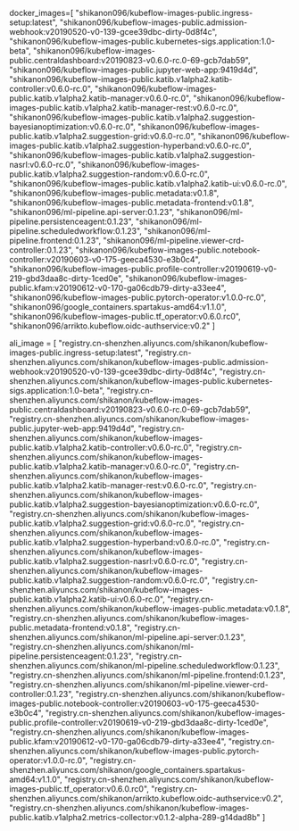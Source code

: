 
docker_images=[
"shikanon096/kubeflow-images-public.ingress-setup:latest",
"shikanon096/kubeflow-images-public.admission-webhook:v20190520-v0-139-gcee39dbc-dirty-0d8f4c",
"shikanon096/kubeflow-images-public.kubernetes-sigs.application:1.0-beta",
"shikanon096/kubeflow-images-public.centraldashboard:v20190823-v0.6.0-rc.0-69-gcb7dab59",
"shikanon096/kubeflow-images-public.jupyter-web-app:9419d4d",
"shikanon096/kubeflow-images-public.katib.v1alpha2.katib-controller:v0.6.0-rc.0",
"shikanon096/kubeflow-images-public.katib.v1alpha2.katib-manager:v0.6.0-rc.0",
"shikanon096/kubeflow-images-public.katib.v1alpha2.katib-manager-rest:v0.6.0-rc.0",
"shikanon096/kubeflow-images-public.katib.v1alpha2.suggestion-bayesianoptimization:v0.6.0-rc.0",
"shikanon096/kubeflow-images-public.katib.v1alpha2.suggestion-grid:v0.6.0-rc.0",
"shikanon096/kubeflow-images-public.katib.v1alpha2.suggestion-hyperband:v0.6.0-rc.0",
"shikanon096/kubeflow-images-public.katib.v1alpha2.suggestion-nasrl:v0.6.0-rc.0",
"shikanon096/kubeflow-images-public.katib.v1alpha2.suggestion-random:v0.6.0-rc.0",
"shikanon096/kubeflow-images-public.katib.v1alpha2.katib-ui:v0.6.0-rc.0",
"shikanon096/kubeflow-images-public.metadata:v0.1.8",
"shikanon096/kubeflow-images-public.metadata-frontend:v0.1.8",
"shikanon096/ml-pipeline.api-server:0.1.23",
"shikanon096/ml-pipeline.persistenceagent:0.1.23",
"shikanon096/ml-pipeline.scheduledworkflow:0.1.23",
"shikanon096/ml-pipeline.frontend:0.1.23",
"shikanon096/ml-pipeline.viewer-crd-controller:0.1.23",
"shikanon096/kubeflow-images-public.notebook-controller:v20190603-v0-175-geeca4530-e3b0c4",
"shikanon096/kubeflow-images-public.profile-controller:v20190619-v0-219-gbd3daa8c-dirty-1ced0e",
"shikanon096/kubeflow-images-public.kfam:v20190612-v0-170-ga06cdb79-dirty-a33ee4",
"shikanon096/kubeflow-images-public.pytorch-operator:v1.0.0-rc.0",
"shikanon096/google_containers.spartakus-amd64:v1.1.0",
"shikanon096/kubeflow-images-public.tf_operator:v0.6.0.rc0",
"shikanon096/arrikto.kubeflow.oidc-authservice:v0.2"
]


ali_image = [
"registry.cn-shenzhen.aliyuncs.com/shikanon/kubeflow-images-public.ingress-setup:latest",
"registry.cn-shenzhen.aliyuncs.com/shikanon/kubeflow-images-public.admission-webhook:v20190520-v0-139-gcee39dbc-dirty-0d8f4c",
"registry.cn-shenzhen.aliyuncs.com/shikanon/kubeflow-images-public.kubernetes-sigs.application:1.0-beta",
"registry.cn-shenzhen.aliyuncs.com/shikanon/kubeflow-images-public.centraldashboard:v20190823-v0.6.0-rc.0-69-gcb7dab59",
"registry.cn-shenzhen.aliyuncs.com/shikanon/kubeflow-images-public.jupyter-web-app:9419d4d",
"registry.cn-shenzhen.aliyuncs.com/shikanon/kubeflow-images-public.katib.v1alpha2.katib-controller:v0.6.0-rc.0",
"registry.cn-shenzhen.aliyuncs.com/shikanon/kubeflow-images-public.katib.v1alpha2.katib-manager:v0.6.0-rc.0",
"registry.cn-shenzhen.aliyuncs.com/shikanon/kubeflow-images-public.katib.v1alpha2.katib-manager-rest:v0.6.0-rc.0",
"registry.cn-shenzhen.aliyuncs.com/shikanon/kubeflow-images-public.katib.v1alpha2.suggestion-bayesianoptimization:v0.6.0-rc.0",
"registry.cn-shenzhen.aliyuncs.com/shikanon/kubeflow-images-public.katib.v1alpha2.suggestion-grid:v0.6.0-rc.0",
"registry.cn-shenzhen.aliyuncs.com/shikanon/kubeflow-images-public.katib.v1alpha2.suggestion-hyperband:v0.6.0-rc.0",
"registry.cn-shenzhen.aliyuncs.com/shikanon/kubeflow-images-public.katib.v1alpha2.suggestion-nasrl:v0.6.0-rc.0",
"registry.cn-shenzhen.aliyuncs.com/shikanon/kubeflow-images-public.katib.v1alpha2.suggestion-random:v0.6.0-rc.0",
"registry.cn-shenzhen.aliyuncs.com/shikanon/kubeflow-images-public.katib.v1alpha2.katib-ui:v0.6.0-rc.0",
"registry.cn-shenzhen.aliyuncs.com/shikanon/kubeflow-images-public.metadata:v0.1.8",
"registry.cn-shenzhen.aliyuncs.com/shikanon/kubeflow-images-public.metadata-frontend:v0.1.8",
"registry.cn-shenzhen.aliyuncs.com/shikanon/ml-pipeline.api-server:0.1.23",
"registry.cn-shenzhen.aliyuncs.com/shikanon/ml-pipeline.persistenceagent:0.1.23",
"registry.cn-shenzhen.aliyuncs.com/shikanon/ml-pipeline.scheduledworkflow:0.1.23",
"registry.cn-shenzhen.aliyuncs.com/shikanon/ml-pipeline.frontend:0.1.23",
"registry.cn-shenzhen.aliyuncs.com/shikanon/ml-pipeline.viewer-crd-controller:0.1.23",
"registry.cn-shenzhen.aliyuncs.com/shikanon/kubeflow-images-public.notebook-controller:v20190603-v0-175-geeca4530-e3b0c4",
"registry.cn-shenzhen.aliyuncs.com/shikanon/kubeflow-images-public.profile-controller:v20190619-v0-219-gbd3daa8c-dirty-1ced0e",
"registry.cn-shenzhen.aliyuncs.com/shikanon/kubeflow-images-public.kfam:v20190612-v0-170-ga06cdb79-dirty-a33ee4",
"registry.cn-shenzhen.aliyuncs.com/shikanon/kubeflow-images-public.pytorch-operator:v1.0.0-rc.0",
"registry.cn-shenzhen.aliyuncs.com/shikanon/google_containers.spartakus-amd64:v1.1.0",
"registry.cn-shenzhen.aliyuncs.com/shikanon/kubeflow-images-public.tf_operator:v0.6.0.rc0",
"registry.cn-shenzhen.aliyuncs.com/shikanon/arrikto.kubeflow.oidc-authservice:v0.2",
"registry.cn-shenzhen.aliyuncs.com/shikanon/kubeflow-images-public.katib.v1alpha2.metrics-collector:v0.1.2-alpha-289-g14dad8b"
]